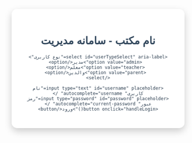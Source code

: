 <!DOCTYPE html>
<html lang="fa" dir="rtl">
<head>
  <meta charset="UTF-8" />
  <meta name="viewport" content="width=device-width, initial-scale=1" />
  <title>نام مکتب - سامانه مدیریت</title>

  <!-- فونت زیبا از گوگل -->
  <link href="https://fonts.googleapis.com/css2?family=Vazirmatn&display=swap" rel="stylesheet" />

  <style>
    /* ریست و پایه */
    * {
      box-sizing: border-box;
    }
    body {
      font-family: 'Vazirmatn', Tahoma, sans-serif;
      background: url('https://images.unsplash.com/photo-1503676260728-1c00da094a0b?auto=format&fit=crop&w=1470&q=80') no-repeat center center fixed;
      background-size: cover;
      margin: 0;
      min-height: 100vh;
      display: flex;
      justify-content: center;
      align-items: center;
      padding: 20px;
      color: #2c3e50;
    }
    .container {
      background: rgba(255, 255, 255, 0.95);
      border-radius: 15px;
      padding: 30px 40px;
      max-width: 600px;
      width: 100%;
      box-shadow: 0 8px 20px rgba(0,0,0,0.2);
      text-align: center;
    }

    h1, h2, h3 {
      margin-bottom: 20px;
      color: #34495e;
      font-weight: 700;
    }

    input, select, textarea, button {
      width: 100%;
      padding: 12px 15px;
      margin-top: 12px;
      border-radius: 10px;
      border: 1.5px solid #bdc3c7;
      font-size: 16px;
      transition: border-color 0.3s ease;
      font-family: 'Vazirmatn', Tahoma, sans-serif;
      outline: none;
    }
    input:focus, select:focus, textarea:focus {
      border-color: #2980b9;
      box-shadow: 0 0 5px rgba(41, 128, 185, 0.5);
    }

    button {
      background-color: #2980b9;
      color: white;
      font-weight: 700;
      border: none;
      cursor: pointer;
      margin-top: 20px;
      box-shadow: 0 5px 12px rgba(41,128,185,0.4);
      transition: background-color 0.3s ease;
    }
    button:hover {
      background-color: #1f618d;
    }

    .hidden {
      display: none !important;
    }

    ul {
      list-style: none;
      padding: 0;
      max-height: 150px;
      overflow-y: auto;
      margin-top: 15px;
      border: 1px solid #ddd;
      border-radius: 10px;
      background-color: #f4f6f7;
      text-align: right;
    }
    ul li {
      padding: 8px 15px;
      border-bottom: 1px solid #ddd;
      font-weight: 600;
      color: #34495e;
    }
    ul li:last-child {
      border-bottom: none;
    }

    .record {
      background: #ecf0f1;
      border-radius: 12px;
      padding: 15px 20px;
      margin: 12px 0;
      text-align: right;
      box-shadow: inset 0 0 8px rgba(0,0,0,0.05);
    }
    .record p {
      margin: 5px 0;
      font-size: 14.5px;
    }
    .record strong {
      color: #2c3e50;
    }

    /* Scrollbar for lists */
    ul::-webkit-scrollbar {
      width: 8px;
    }
    ul::-webkit-scrollbar-thumb {
      background-color: #2980b9;
      border-radius: 10px;
    }
  </style>
</head>

<body>
  <div class="container" id="login-panel">
    <h1>نام مکتب - سامانه مدیریت</h1>

    <select id="userTypeSelect" aria-label="نوع کاربری">
      <option value="admin">مدیر</option>
      <option value="teacher">معلم</option>
      <option value="parent">والدین</option>
    </select>

    <input type="text" id="username" placeholder="نام کاربری" autocomplete="username" />
    <input type="password" id="password" placeholder="رمز عبور" autocomplete="current-password" />
    <button onclick="handleLogin()">ورود</button>
  </div>

  <!-- پنل مدیر -->
  <div class="container hidden" id="admin-panel">
    <h2>پنل مدیریت</h2>

    <section style="margin-bottom: 25px;">
      <h3>افزودن معلم</h3>
      <input type="text" id="teacherUser" placeholder="نام کاربری معلم" />
      <input type="password" id="teacherPass" placeholder="رمز عبور معلم" />
      <button onclick="registerSpecificUser('teacher')">ایجاد حساب معلم</button>
      <ul id="teacherList"></ul>
    </section>

    <section>
      <h3>افزودن والد</h3>
      <input type="text" id="parentUser" placeholder="نام کاربری والد" />
      <input type="password" id="parentPass" placeholder="رمز عبور والد" />
      <button onclick="registerSpecificUser('parent')">ایجاد حساب والد</button>
      <ul id="parentList"></ul>
    </section>

    <button style="margin-top: 30px;" onclick="logout()">خروج</button>
  </div>

  <!-- پنل معلم -->
  <div class="container hidden" id="teacher-panel">
    <h2>پنل معلم</h2>

    <input type="text" id="studentName" placeholder="نام شاگرد" />
    <input type="text" id="studentFather" placeholder="نام پدر شاگرد" />

    <input type="text" id="subject" placeholder="مضمون" />

    <select id="grade">
      <option disabled selected>صنف را انتخاب کنید</option>
      <!-- صنف‌ها از 1 تا 10 هرکدام الف و ب -->
      <option value="۱ الف">۱ الف</option>
      <option value="۱ ب">۱ ب</option>
      <option value="۲ الف">۲ الف</option>
      <option value="۲ ب">۲ ب</option>
      <option value="۳ الف">۳ الف</option>
      <option value="۳ ب">۳ ب</option>
      <option value="۴ الف">۴ الف</option>
      <option value="۴ ب">۴ ب</option>
      <option value="۵ الف">۵ الف</option>
      <option value="۵ ب">۵ ب</option>
      <option value="۶ الف">۶ الف</option>
      <option value="۶ ب">۶ ب</option>
      <option value="۷ الف">۷ الف</option>
      <option value="۷ ب">۷ ب</option>
      <option value="۸ الف">۸ الف</option>
      <option value="۸ ب">۸ ب</option>
      <option value="۹ الف">۹ الف</option>
      <option value="۹ ب">۹ ب</option>
      <option value="۱۰ الف">۱۰ الف</option>
      <option value="۱۰ ب">۱۰ ب</option>
    </select>

    <input type="date" id="recordDate" />

    <select id="performance">
      <option value="عالی">عالی</option>
      <option value="متوسط">متوسط</option>
      <option value="ضعیف">ضعیف</option>
    </select>

    <textarea id="extraNote" placeholder="توضیحات اضافی"></textarea>

    <button onclick="submitStudentData()">ثبت آمار</button>
    <p id="teacherMessage" style="color:green; margin-top: 10px;"></p>

    <h3 style="margin-top: 30px;">آمار ثبت شده شاگردان</h3>
    <ul id="teacherRecordsList" style="max-height: 250px; overflow-y: auto;"></ul>

    <button style="margin-top: 25px;" onclick="logout()">خروج</button>
  </div>

  <!-- پنل والدین -->
  <div class="container hidden" id="parent-panel">
    <h2>پنل والدین</h2>

    <div id="studentInfo"></div>

    <button style="margin-top: 25px;" onclick="logout()">خروج</button>
  </div>

  <script>
    // کاربران اولیه
    const users = JSON.parse(localStorage.getItem('users')) || {
      admin: { "مدیر": "1234" },
      teacher: {},
      parent: {}
    };

    // اطلاعات دانش‌آموزان
    const studentRecords = JSON.parse(localStorage.getItem('studentRecords')) || [];

    let currentUser = null;
    let currentRole = null;

    // ذخیره کاربران در LocalStorage
    function saveUsers() {
      localStorage.setItem('users', JSON.stringify(users));
    }

    // ذخیره آمار شاگردان در LocalStorage
    function saveRecords() {
      localStorage.setItem('studentRecords', JSON.stringify(studentRecords));
    }

    // بروزرسانی لیست معلم‌ها و والدین در پنل مدیر
    function updateUserLists() {
      document.getElementById("teacherList").innerHTML = Object.keys(users.teacher).length
        ? Object.keys(users.teacher).map(u => `<li>👨‍🏫 ${u}</li>`).join('')
        : "<li style='color:#999;'>معلمی ثبت نشده است</li>";

      document.getElementById("parentList").innerHTML = Object.keys(users.parent).length
        ? Object.keys(users.parent).map(u => `<li>👨‍👩‍👧 ${u}</li>`).join('')
        : "<li style='color:#999;'>والدی ثبت نشده است</li>";
    }

    // ثبت کاربر جدید (معلم یا والد)
    function registerSpecificUser(role) {
      const username = document.getElementById(role + "User").value.trim();
      const password = document.getElementById(role + "Pass").value.trim();

      if (!username || !password) {
        alert("لطفاً نام کاربری و رمز را وارد کنید.");
        return;
      }

      if(users[role][username]){
        alert("این نام کاربری قبلاً ثبت شده است.");
        return;
      }

      users[role][username] = password;
      saveUsers();

      document.getElementById(role + "User").value = "";
      document.getElementById(role + "Pass").value = "";
      updateUserLists();
      alert("حساب کاربری با موفقیت ایجاد شد.");
    }

    // ورود به سیستم
    function handleLogin() {
      const username = document.getElementById("username").value.trim();
      const password = document.getElementById("password").value.trim();
      const userType = document.getElementById("userTypeSelect").value;

      if (users[userType] && users[userType][username] === password) {
        currentUser = username;
        currentRole = userType;

        document.getElementById("login-panel").classList.add("hidden");
        document.getElementById(userType + "-panel").classList.remove("hidden");

        clearLoginInputs();

        if (userType === "admin") updateUserLists();
        if (userType === "parent") showStudentInfo();
        if (userType === "teacher") showTeacherRecords();
      } else {
        alert("نام کاربری یا رمز اشتباه است!");
      }
    }

    // پاکسازی نام کاربری و رمز ورود
    function clearLoginInputs() {
      document.getElementById("username").value = "";
      document.getElementById("password").value = "";
    }

    // ثبت آمار شاگرد
    function submitStudentData() {
      const name = document.getElementById("studentName").value.trim();
      const father = document.getElementById("studentFather").value.trim();
      const subject = document.getElementById("subject").value.trim();
      const grade = document.getElementById("grade").value;
      const performance = document.getElementById("performance").value;
      const note = document.getElementById("extraNote").value.trim();
      const date = document.getElementById("recordDate").value;

      if (!name || !father || !subject || !grade || !date) {
        alert("لطفاً تمام فیلدهای الزامی را پر کنید.");
        return;
      }

      const record = {
        teacher: currentUser,
        name,
        father,
        subject,
        grade,
        performance,
        note,
        date
      };

      studentRecords.push(record);
      saveRecords();

      document.getElementById("teacherMessage").innerText = "آمار شاگرد با موفقیت ثبت شد.";

      // پاکسازی فرم
      document.getElementById("studentName").value = "";
      document.getElementById("studentFather").value = "";
      document.getElementById("subject").value = "";
      document.getElementById("grade").selectedIndex = 0;
      document.getElementById("performance").value = "عالی";
      document.getElementById("extraNote").value = "";
      document.getElementById("recordDate").value = "";

      showTeacherRecords();
    }

    // نمایش آمار ثبت شده برای معلم (فقط نام شاگرد)
    function showTeacherRecords() {
      const list = document.getElementById("teacherRecordsList");
      list.innerHTML = "";

      const filtered = studentRecords.filter(r => r.teacher === currentUser);
      if (filtered.length === 0) {
        list.innerHTML = "<li style='color:#999;'>هیچ آماری ثبت نشده است.</li>";
        return;
      }

      filtered.forEach(rec => {
        list.innerHTML += `<li>📋 ${rec.name} (${rec.grade}) - ${rec.date}</li>`;
      });
    }

    // نمایش اطلاعات دانش‌آموز برای والدین
    function showStudentInfo() {
      const infoDiv = document.getElementById("studentInfo");
      infoDiv.innerHTML = "";

      // پیدا کردن رکوردهایی که نام پدر شاگرد با نام کاربری والد برابر است
      const childRecords = studentRecords.filter(r => r.father === currentUser);

      if (childRecords.length === 0) {
        infoDiv.innerHTML = "<p style='color:red;'>آمار فرزند شما ثبت نشده است.</p>";
        return;
      }

      childRecords.forEach(r => {
        infoDiv.innerHTML += `
          <div class="record">
            <p><strong>نام شاگرد:</strong> ${r.name}</p>
            <p><strong>نام پدر:</strong> ${r.father}</p>
            <p><strong>مضمون:</strong> ${r.subject}</p>
            <p><strong>صنف:</strong> ${r.grade}</p>
            <p><strong>وضعیت:</strong> ${r.performance}</p>
            <p><strong>تاریخ ثبت:</strong> ${r.date}</p>
            <p><strong>توضیحات:</strong> ${r.note || '---'}</p>
          </div>
        `;
      });
    }

    // خروج از سیستم
    function logout() {
      currentUser = null;
      currentRole = null;

      clearLoginInputs();

      document.getElementById("login-panel").classList.remove("hidden");
      document.getElementById("admin-panel").classList.add("hidden");
      document.getElementById("teacher-panel").classList.add("hidden");
      document.getElementById("parent-panel").classList.add("hidden");
    }

    // صفحه بارگذاری اولیه
    window.onload = () => {
      updateUserLists();
    }
  </script>
</body>
</html>
